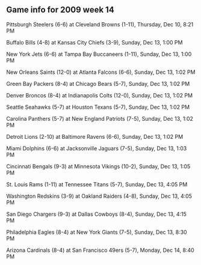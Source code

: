 ## Game info for 2009 week 14
Pittsburgh Steelers (6-6) at Cleveland Browns (1-11), Thursday, Dec 10, 8:21 PM



Buffalo Bills (4-8) at Kansas City Chiefs (3-9), Sunday, Dec 13, 1:00 PM

New York Jets (6-6) at Tampa Bay Buccaneers (1-11), Sunday, Dec 13, 1:00 PM

New Orleans Saints (12-0) at Atlanta Falcons (6-6), Sunday, Dec 13, 1:02 PM

Green Bay Packers (8-4) at Chicago Bears (5-7), Sunday, Dec 13, 1:02 PM

Denver Broncos (8-4) at Indianapolis Colts (12-0), Sunday, Dec 13, 1:02 PM

Seattle Seahawks (5-7) at Houston Texans (5-7), Sunday, Dec 13, 1:02 PM

Carolina Panthers (5-7) at New England Patriots (7-5), Sunday, Dec 13, 1:02 PM

Detroit Lions (2-10) at Baltimore Ravens (6-6), Sunday, Dec 13, 1:02 PM

Miami Dolphins (6-6) at Jacksonville Jaguars (7-5), Sunday, Dec 13, 1:03 PM

Cincinnati Bengals (9-3) at Minnesota Vikings (10-2), Sunday, Dec 13, 1:05 PM



St. Louis Rams (1-11) at Tennessee Titans (5-7), Sunday, Dec 13, 4:05 PM

Washington Redskins (3-9) at Oakland Raiders (4-8), Sunday, Dec 13, 4:05 PM

San Diego Chargers (9-3) at Dallas Cowboys (8-4), Sunday, Dec 13, 4:15 PM



Philadelphia Eagles (8-4) at New York Giants (7-5), Sunday, Dec 13, 8:30 PM



Arizona Cardinals (8-4) at San Francisco 49ers (5-7), Monday, Dec 14, 8:40 PM

